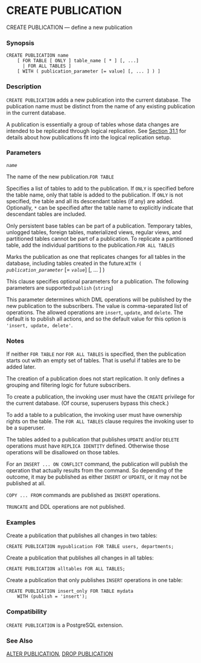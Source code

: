 # CREATE PUBLICATION

CREATE PUBLICATION — define a new publication

### Synopsis

```text
CREATE PUBLICATION name
    [ FOR TABLE [ ONLY ] table_name [ * ] [, ...]
      | FOR ALL TABLES ]
    [ WITH ( publication_parameter [= value] [, ... ] ) ]
```

### Description

`CREATE PUBLICATION` adds a new publication into the current database. The publication name must be distinct from the name of any existing publication in the current database.

A publication is essentially a group of tables whose data changes are intended to be replicated through logical replication. See [Section 31.1](https://www.postgresql.org/docs/10/static/logical-replication-publication.html) for details about how publications fit into the logical replication setup.

### Parameters

_`name`_

The name of the new publication.`FOR TABLE`

Specifies a list of tables to add to the publication. If `ONLY` is specified before the table name, only that table is added to the publication. If `ONLY` is not specified, the table and all its descendant tables \(if any\) are added. Optionally, `*` can be specified after the table name to explicitly indicate that descendant tables are included.

Only persistent base tables can be part of a publication. Temporary tables, unlogged tables, foreign tables, materialized views, regular views, and partitioned tables cannot be part of a publication. To replicate a partitioned table, add the individual partitions to the publication.`FOR ALL TABLES`

Marks the publication as one that replicates changes for all tables in the database, including tables created in the future.`WITH (` _`publication_parameter`_ \[= _`value`_\] \[, ... \] \)

This clause specifies optional parameters for a publication. The following parameters are supported:`publish` \(`string`\)

This parameter determines which DML operations will be published by the new publication to the subscribers. The value is comma-separated list of operations. The allowed operations are `insert`, `update`, and `delete`. The default is to publish all actions, and so the default value for this option is `'insert, update, delete'`.

### Notes

If neither `FOR TABLE` nor `FOR ALL TABLES` is specified, then the publication starts out with an empty set of tables. That is useful if tables are to be added later.

The creation of a publication does not start replication. It only defines a grouping and filtering logic for future subscribers.

To create a publication, the invoking user must have the `CREATE` privilege for the current database. \(Of course, superusers bypass this check.\)

To add a table to a publication, the invoking user must have ownership rights on the table. The `FOR ALL TABLES` clause requires the invoking user to be a superuser.

The tables added to a publication that publishes `UPDATE` and/or `DELETE` operations must have `REPLICA IDENTITY` defined. Otherwise those operations will be disallowed on those tables.

For an `INSERT ... ON CONFLICT` command, the publication will publish the operation that actually results from the command. So depending of the outcome, it may be published as either `INSERT` or `UPDATE`, or it may not be published at all.

`COPY ... FROM` commands are published as `INSERT` operations.

`TRUNCATE` and DDL operations are not published.

### Examples

Create a publication that publishes all changes in two tables:

```text
CREATE PUBLICATION mypublication FOR TABLE users, departments;
```

Create a publication that publishes all changes in all tables:

```text
CREATE PUBLICATION alltables FOR ALL TABLES;
```

Create a publication that only publishes `INSERT` operations in one table:

```text
CREATE PUBLICATION insert_only FOR TABLE mydata
    WITH (publish = 'insert');
```

### Compatibility

`CREATE PUBLICATION` is a PostgreSQL extension.

### See Also

[ALTER PUBLICATION](https://www.postgresql.org/docs/10/static/sql-alterpublication.html), [DROP PUBLICATION](https://www.postgresql.org/docs/10/static/sql-droppublication.html)

